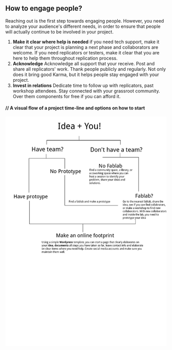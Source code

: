 ## How to engage people?

Reaching out is the first step towards engaging people. However, you need to analyze your audience's different needs, in order to ensure that people will actually continue to be involved in your project.

1. **Make it clear where help is needed** if you need tech support, make it clear that your project is planning a next phase and collaborators are welcome. If you need replicators or testers, make it clear that you are here to help them throughout replication process.
2. **Acknowledge**  Acknowledge all support that your receive.  Post and share all replicators' work. Thank people publicly and regularly. Not only does it bring good Karma, but it helps people stay engaged with your project.
3. **Invest in relations** Dedicate time to follow up with replicators, past workshop attendees. Stay connected with your grassroot community.  Over them components for free if you can afford it.


#### // A visual flow of a project time-line and options on how to start


![](OC-img_Online_community.png)